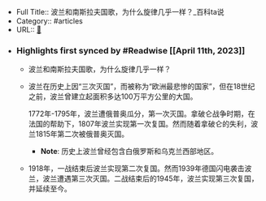 - Full Title:: 波兰和南斯拉夫国歌，为什么旋律几乎一样？_百科ta说
- Category:: #articles
- URL:: [🔗](https://baike.baidu.com/tashuo/browse/content?id=aaf4a9d8d10c267f838615c4&lemmaId=493947&fromLemmaModule=pcBottom&lemmaTitle=%E5%8D%97%E6%96%AF%E6%8B%89%E5%A4%AB&fromModule=lemma_bottom-tashuo-article)
- ### Highlights first synced by #Readwise [[April 11th, 2023]]
    - 波兰和南斯拉夫国歌，为什么旋律几乎一样？
    - 波兰在历史上因“三次灭国”，而被称为“欧洲最悲惨的国家”，但在18世纪之前，波兰曾建立起面积多达100万平方公里的大国。
      
      1772年-1795年，波兰遭俄普奥瓜分，第一次灭国。拿破仑战争时期，在法国的帮助下，1807年波兰实现第一次复国。然而随着拿破仑的失利，波兰1815年第二次被俄普奥灭国。
        - **Note**: 历史上波兰曾经包含白俄罗斯和乌克兰西部地区。
    - 1918年，一战结束后波兰实现第二次复国。然而1939年德国闪电袭击波兰，波兰遭遇第三次灭国。二战结束后的1945年，波兰实现第三次复国，并延续至今。
